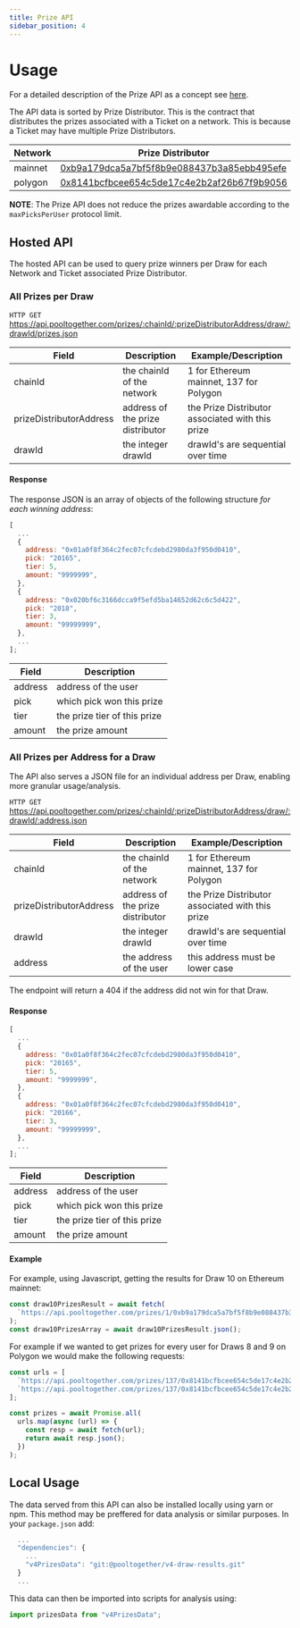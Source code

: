 ```yaml
---
title: Prize API
sidebar_position: 4
---
```


# Usage

For a detailed description of the Prize API as a concept see [here](../concepts/prize-api).

The API data is sorted by Prize Distributor. This is the contract that distributes the prizes associated with a Ticket on a network. This is because a Ticket may have multiple Prize Distributors.

| Network | Prize Distributor                                                                                                                        |
| ------- | ---------------------------------------------------------------------------------------------------------------------------------------- |
| mainnet | [0xb9a179dca5a7bf5f8b9e088437b3a85ebb495efe](https://etherscan.io/address/0xb9a179DcA5a7bf5f8B9E088437B3A85ebB495eFe)                    |
| polygon | [0x8141bcfbcee654c5de17c4e2b2af26b67f9b9056](https://explorer-mainnet.maticvigil.com/address/0x8141BcFBcEE654c5dE17C4e2B2AF26B67f9B9056) |

**NOTE**: The Prize API does not reduce the prizes awardable according to the `maxPicksPerUser` protocol limit.

## Hosted API

The hosted API can be used to query prize winners per Draw for each Network and Ticket associated Prize Distributor.

### All Prizes per Draw

`HTTP GET` https://api.pooltogether.com/prizes/:chainId/:prizeDistributorAddress/draw/:drawId/prizes.json

| Field                   | Description                      | Example/Description                              |
| ----------------------- | -------------------------------- | ------------------------------------------------ |
| chainId                 | the chainId of the network       | 1 for Ethereum mainnet, 137 for Polygon          |
| prizeDistributorAddress | address of the prize distributor | the Prize Distributor associated with this prize |
| drawId                  | the integer drawId               | drawId's are sequential over time                |

#### Response

The response JSON is an array of objects of the following structure _for each winning address_:

```javascript
[
  ...
  {
    address: "0x01a0f8f364c2fec07cfcdebd2980da3f950d0410",
    pick: "20165",
    tier: 5,
    amount: "9999999",
  },
  {
    address: "0x020bf6c3166dcca9f5efd5ba14652d62c6c5d422",
    pick: "2018",
    tier: 3,
    amount: "99999999",
  },
  ...
];
```

| Field   | Description                  |
| ------- | ---------------------------- |
| address | address of the user          |
| pick    | which pick won this prize    |
| tier    | the prize tier of this prize |
| amount  | the prize amount             |

### All Prizes per Address for a Draw

The API also serves a JSON file for an individual address per Draw, enabling more granular usage/analysis.

`HTTP GET` https://api.pooltogether.com/prizes/:chainId/:prizeDistributorAddress/draw/:drawId/:address.json

| Field                   | Description                      | Example/Description                              |
| ----------------------- | -------------------------------- | ------------------------------------------------ |
| chainId                 | the chainId of the network       | 1 for Ethereum mainnet, 137 for Polygon          |
| prizeDistributorAddress | address of the prize distributor | the Prize Distributor associated with this prize |
| drawId                  | the integer drawId               | drawId's are sequential over time                |
| address                 | the address of the user          | this address must be lower case                  |

The endpoint will return a 404 if the address did not win for that Draw.

#### Response

```javascript
[
  ...
  {
    address: "0x01a0f8f364c2fec07cfcdebd2980da3f950d0410",
    pick: "20165",
    tier: 5,
    amount: "9999999",
  },
  {
    address: "0x01a0f8f364c2fec07cfcdebd2980da3f950d0410",
    pick: "20166",
    tier: 3,
    amount: "99999999",
  },
  ...
];
```

| Field   | Description                  |
| ------- | ---------------------------- |
| address | address of the user          |
| pick    | which pick won this prize    |
| tier    | the prize tier of this prize |
| amount  | the prize amount             |

#### Example

For example, using Javascript, getting the results for Draw 10 on Ethereum mainnet:

```js
const draw10PrizesResult = await fetch(
  `https://api.pooltogether.com/prizes/1/0xb9a179dca5a7bf5f8b9e088437b3a85ebb495efe/draw/10/prizes.json`
);
const draw10PrizesArray = await draw10PrizesResult.json();
```

For example if we wanted to get prizes for every user for Draws 8 and 9 on Polygon we would make the following requests:

```js
const urls = [
  `https://api.pooltogether.com/prizes/137/0x8141bcfbcee654c5de17c4e2b2af26b67f9b9056/draw/8/prizes.json`,
  `https://api.pooltogether.com/prizes/137/0x8141bcfbcee654c5de17c4e2b2af26b67f9b9056/draw/9/prizes.json`,
];

const prizes = await Promise.all(
  urls.map(async (url) => {
    const resp = await fetch(url);
    return await resp.json();
  })
);
```

## Local Usage

The data served from this API can also be installed locally using yarn or npm.
This method may be preffered for data analysis or similar purposes.
In your `package.json` add:

```javascript
  ...
  "dependencies": {
    ...
    "v4PrizesData": "git:@pooltogether/v4-draw-results.git"
  }
  ...
```

This data can then be imported into scripts for analysis using:

```javascript
import prizesData from "v4PrizesData";
```
